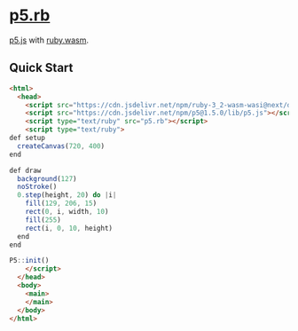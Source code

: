 # [p5.rb](https://p5rb.ongaeshi.me/)
[p5.js](https://p5js.org/) with [ruby.wasm](https://github.com/ruby/ruby.wasm).

## Quick Start
```html
<html>
  <head>
    <script src="https://cdn.jsdelivr.net/npm/ruby-3_2-wasm-wasi@next/dist/browser.script.iife.js"></script>
    <script src="https://cdn.jsdelivr.net/npm/p5@1.5.0/lib/p5.js"></script>
    <script type="text/ruby" src="p5.rb"></script>
    <script type="text/ruby">
def setup
  createCanvas(720, 400)
end

def draw
  background(127)
  noStroke()
  0.step(height, 20) do |i|
    fill(129, 206, 15)
    rect(0, i, width, 10)
    fill(255)
    rect(i, 0, 10, height)
  end
end        

P5::init()
    </script>
  </head>
  <body>
    <main>
    </main>
  </body>
</html>
```


